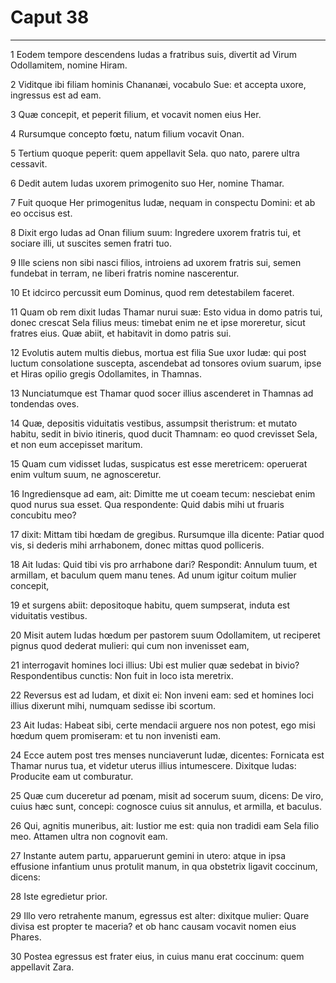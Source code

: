 # Caput 38

***

1 Eodem tempore descendens Iudas a fratribus suis, divertit ad Virum Odollamitem, nomine Hiram.

2 Viditque ibi filiam hominis Chananæi, vocabulo Sue: et accepta uxore, ingressus est ad eam.

3 Quæ concepit, et peperit filium, et vocavit nomen eius Her.

4 Rursumque concepto fœtu, natum filium vocavit Onan.

5 Tertium quoque peperit: quem appellavit Sela. quo nato, parere ultra cessavit.

6 Dedit autem Iudas uxorem primogenito suo Her, nomine Thamar.

7 Fuit quoque Her primogenitus Iudæ, nequam in conspectu Domini: et ab eo occisus est.

8 Dixit ergo Iudas ad Onan filium suum: Ingredere uxorem fratris tui, et sociare illi, ut suscites semen fratri tuo.

9 Ille sciens non sibi nasci filios, introiens ad uxorem fratris sui, semen fundebat in terram, ne liberi fratris nomine nascerentur.

10 Et idcirco percussit eum Dominus, quod rem detestabilem faceret.

11 Quam ob rem dixit Iudas Thamar nurui suæ: Esto vidua in domo patris tui, donec crescat Sela filius meus: timebat enim ne et ipse moreretur, sicut fratres eius. Quæ abiit, et habitavit in domo patris sui.

12 Evolutis autem multis diebus, mortua est filia Sue uxor Iudæ: qui post luctum consolatione suscepta, ascendebat ad tonsores ovium suarum, ipse et Hiras opilio gregis Odollamites, in Thamnas.

13 Nunciatumque est Thamar quod socer illius ascenderet in Thamnas ad tondendas oves.

14 Quæ, depositis viduitatis vestibus, assumpsit theristrum: et mutato habitu, sedit in bivio itineris, quod ducit Thamnam: eo quod crevisset Sela, et non eum accepisset maritum.

15 Quam cum vidisset Iudas, suspicatus est esse meretricem: operuerat enim vultum suum, ne agnosceretur.

16 Ingrediensque ad eam, ait: Dimitte me ut coeam tecum: nesciebat enim quod nurus sua esset. Qua respondente: Quid dabis mihi ut fruaris concubitu meo?

17 dixit: Mittam tibi hœdam de gregibus. Rursumque illa dicente: Patiar quod vis, si dederis mihi arrhabonem, donec mittas quod polliceris.

18 Ait Iudas: Quid tibi vis pro arrhabone dari? Respondit: Annulum tuum, et armillam, et baculum quem manu tenes. Ad unum igitur coitum mulier concepit,

19 et surgens abiit: depositoque habitu, quem sumpserat, induta est viduitatis vestibus.

20 Misit autem Iudas hœdum per pastorem suum Odollamitem, ut reciperet pignus quod dederat mulieri: qui cum non invenisset eam,

21 interrogavit homines loci illius: Ubi est mulier quæ sedebat in bivio? Respondentibus cunctis: Non fuit in loco ista meretrix.

22 Reversus est ad Iudam, et dixit ei: Non inveni eam: sed et homines loci illius dixerunt mihi, numquam sedisse ibi scortum.

23 Ait Iudas: Habeat sibi, certe mendacii arguere nos non potest, ego misi hœdum quem promiseram: et tu non invenisti eam.

24 Ecce autem post tres menses nunciaverunt Iudæ, dicentes: Fornicata est Thamar nurus tua, et videtur uterus illius intumescere. Dixitque Iudas: Producite eam ut comburatur.

25 Quæ cum duceretur ad pœnam, misit ad socerum suum, dicens: De viro, cuius hæc sunt, concepi: cognosce cuius sit annulus, et armilla, et baculus.

26 Qui, agnitis muneribus, ait: Iustior me est: quia non tradidi eam Sela filio meo. Attamen ultra non cognovit eam.

27 Instante autem partu, apparuerunt gemini in utero: atque in ipsa effusione infantium unus protulit manum, in qua obstetrix ligavit coccinum, dicens:

28 Iste egredietur prior.

29 Illo vero retrahente manum, egressus est alter: dixitque mulier: Quare divisa est propter te maceria? et ob hanc causam vocavit nomen eius Phares.

30 Postea egressus est frater eius, in cuius manu erat coccinum: quem appellavit Zara.

